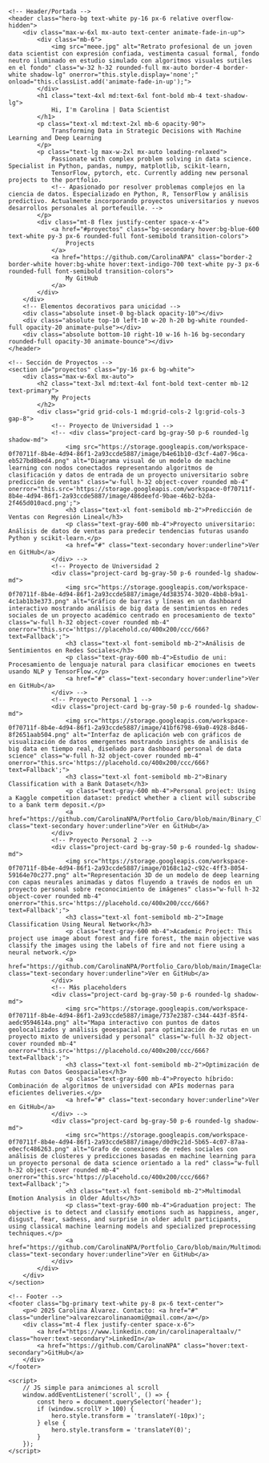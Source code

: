<head>
    <meta charset="UTF-8">
    <meta name="viewport" content="width=device-width, initial-scale=1.0">
    <title>Portafolio</title>
    <script src="https://cdn.tailwindcss.com"></script>
    <script>
        tailwind.config = {
            theme: {
                extend: {
                    colors: {
                        primary: '#1f2937',
                        secondary: '#6366f1',
                    }
                }
            }
        }
    </script>
    <style>
        /* Animaciones personalizadas para hacer la UI única */
        @keyframes fadeInUp {
            from { opacity: 0; transform: translateY(30px); }
            to { opacity: 1; transform: translateY(0); }
        }
        .animate-fade-in-up { animation: fadeInUp 0.8s ease-out; }
        .hero-bg { background: linear-gradient(135deg, #667eea 0%, #764ba2 100%); }
        .project-card:hover { transform: translateY(-10px); transition: transform 0.3s ease; }
    </style>
</head>
<body class="bg-gray-100 text-gray-800">

    <!-- Header/Portada -->
    <header class="hero-bg text-white py-16 px-6 relative overflow-hidden">
        <div class="max-w-6xl mx-auto text-center animate-fade-in-up">
            <div class="mb-6">
                <img src="meee.jpg" alt="Retrato profesional de un joven data scientist con expresión confiada, vestimenta casual formal, fondo neutro iluminado en estudio simulado con algoritmos visuales sutiles en el fondo" class="w-32 h-32 rounded-full mx-auto border-4 border-white shadow-lg" onerror="this.style.display='none';" onload="this.classList.add('animate-fade-in-up');">
            </div>
            <h1 class="text-4xl md:text-6xl font-bold mb-4 text-shadow-lg">
                Hi, I'm Carolina | Data Scientist
            </h1>
            <p class="text-xl md:text-2xl mb-6 opacity-90">
                Transforming Data in Strategic Decisions with Machine Learning and Deep Learning
            </p>
            <p class="text-lg max-w-2xl mx-auto leading-relaxed">
                Passionate with complex problem solving in data science. Specialist in Python, pandas, numpy, matplotlib, scikit-learn,
                TensorFlow, pytorch, etc. Currently adding new personal projects to the portfolio.
                <!-- Apasionado por resolver problemas complejos en la ciencia de datos. Especializado en Python, R, TensorFlow y análisis predictivo. Actualmente incorporando proyectos universitarios y nuevos desarrollos personales al portefeuille. -->
            </p>
            <div class="mt-8 flex justify-center space-x-4">
                <a href="#proyectos" class="bg-secondary hover:bg-blue-600 text-white py-3 px-6 rounded-full font-semibold transition-colors">
                    Projects
                </a>
                <a href="https://github.com/CarolinaNPA" class="border-2 border-white hover:bg-white hover:text-indigo-700 text-white py-3 px-6 rounded-full font-semibold transition-colors">
                    My GitHub
                </a>
            </div>
        </div>
        <!-- Elementos decorativos para unicidad -->
        <div class="absolute inset-0 bg-black opacity-10"></div>
        <div class="absolute top-10 left-10 w-20 h-20 bg-white rounded-full opacity-20 animate-pulse"></div>
        <div class="absolute bottom-10 right-10 w-16 h-16 bg-secondary rounded-full opacity-30 animate-bounce"></div>
    </header>

    <!-- Sección de Proyectos -->
    <section id="proyectos" class="py-16 px-6 bg-white">
        <div class="max-w-6xl mx-auto">
            <h2 class="text-3xl md:text-4xl font-bold text-center mb-12 text-primary">
                My Projects
            </h2>
            <div class="grid grid-cols-1 md:grid-cols-2 lg:grid-cols-3 gap-8">
                <!-- Proyecto de Universidad 1 -->
                <!-- <div class="project-card bg-gray-50 p-6 rounded-lg shadow-md">
                    <img src="https://storage.googleapis.com/workspace-0f70711f-8b4e-4d94-86f1-2a93ccde5887/image/b4e61b10-d3cf-4a07-96ca-eb527bd8bed4.png" alt="Diagrama visual de un modelo de machine learning con nodos conectados representando algoritmos de clasificación y datos de entrada de un proyecto universitario sobre predicción de ventas" class="w-full h-32 object-cover rounded mb-4" onerror="this.src='https://storage.googleapis.com/workspace-0f70711f-8b4e-4d94-86f1-2a93ccde5887/image/486deefd-9bae-46b2-b2da-2f465d010acd.png';">
                    <h3 class="text-xl font-semibold mb-2">Predicción de Ventas con Regresión Lineal</h3>
                    <p class="text-gray-600 mb-4">Proyecto universitario: Análisis de datos de ventas para predecir tendencias futuras usando Python y scikit-learn.</p>
                    <a href="#" class="text-secondary hover:underline">Ver en GitHub</a>
                </div> -->
                <!-- Proyecto de Universidad 2
                <div class="project-card bg-gray-50 p-6 rounded-lg shadow-md">
                    <img src="https://storage.googleapis.com/workspace-0f70711f-8b4e-4d94-86f1-2a93ccde5887/image/4d383574-3020-4bb8-b9a1-4c1ab1b3e373.png" alt="Gráfico de barras y líneas en un dashboard interactivo mostrando análisis de big data de sentimientos en redes sociales de un proyecto académico centrado en procesamiento de texto" class="w-full h-32 object-cover rounded mb-4" onerror="this.src='https://placehold.co/400x200/ccc/666?text=Fallback';">
                    <h3 class="text-xl font-semibold mb-2">Análisis de Sentimientos en Redes Sociales</h3>
                    <p class="text-gray-600 mb-4">Estudio de uni: Procesamiento de lenguaje natural para clasificar emociones en tweets usando NLP y TensorFlow.</p>
                    <a href="#" class="text-secondary hover:underline">Ver en GitHub</a>
                </div> -->
                <!-- Proyecto Personal 1 -->
                <div class="project-card bg-gray-50 p-6 rounded-lg shadow-md">
                    <img src="https://storage.googleapis.com/workspace-0f70711f-8b4e-4d94-86f1-2a93ccde5887/image/41bf6798-69a0-4928-8d46-8f2651aab504.png" alt="Interfaz de aplicación web con gráficos de visualización de datos emergentes mostrando insights de análisis de big data en tiempo real, diseñado para dashboard personal de data science" class="w-full h-32 object-cover rounded mb-4" onerror="this.src='https://placehold.co/400x200/ccc/666?text=Fallback';">
                    <h3 class="text-xl font-semibold mb-2">Binary Classification with a Bank Dataset</h3>
                    <p class="text-gray-600 mb-4">Personal project: Using a Kaggle competition dataset: predict whether a client will subscribe to a bank term deposit.</p>
                    <a href="https://github.com/CarolinaNPA/Portfolio_Caro/blob/main/Binary_Classification_Kaggle_Competition/Binary_Clasif.md" class="text-secondary hover:underline">Ver en GitHub</a>
                </div>
                <!-- Proyecto Personal 2 -->
                <div class="project-card bg-gray-50 p-6 rounded-lg shadow-md">
                    <img src="https://storage.googleapis.com/workspace-0f70711f-8b4e-4d94-86f1-2a93ccde5887/image/0168c1a2-c92c-4ff3-8054-59164e70c277.png" alt="Representación 3D de un modelo de deep learning con capas neurales animadas y datos fluyendo a través de nodos en un proyecto personal sobre reconocimiento de imágenes" class="w-full h-32 object-cover rounded mb-4" onerror="this.src='https://placehold.co/400x200/ccc/666?text=Fallback';">
                    <h3 class="text-xl font-semibold mb-2">Image Classification Using Neural Network</h3>
                    <p class="text-gray-600 mb-4">Academic Project: This project use image about forest and fire forest, the main objective was classify the images using the labels of fire and not fiere using a neural network.</p>
                    <a href="https://github.com/CarolinaNPA/Portfolio_Caro/blob/main/ImageClasiff_with_RNA/ImageClassif_with_RNA.md" class="text-secondary hover:underline">Ver en GitHub</a>
                </div>
                <!-- Más placeholders
                <div class="project-card bg-gray-50 p-6 rounded-lg shadow-md">
                    <img src="https://storage.googleapis.com/workspace-0f70711f-8b4e-4d94-86f1-2a93ccde5887/image/737e2387-c344-443f-85f4-aedc9594614a.png" alt="Mapa interactivo con puntos de datos geolocalizados y análisis geoespacial para optimización de rutas en un proyecto mixto de universidad y personal" class="w-full h-32 object-cover rounded mb-4" onerror="this.src='https://placehold.co/400x200/ccc/666?text=Fallback';">
                    <h3 class="text-xl font-semibold mb-2">Optimización de Rutas con Datos Geospaciales</h3>
                    <p class="text-gray-600 mb-4">Proyecto híbrido: Combinación de algoritmos de universidad con APIs modernas para eficientes deliveries.</p>
                    <a href="#" class="text-secondary hover:underline">Ver en GitHub</a>
                </div> -->
                <div class="project-card bg-gray-50 p-6 rounded-lg shadow-md">
                    <img src="https://storage.googleapis.com/workspace-0f70711f-8b4e-4d94-86f1-2a93ccde5887/image/d0d9c21d-5b65-4c07-87aa-e0ecfc486263.png" alt="Grafo de conexiones de redes sociales con análisis de clústeres y predicciones basadas en machine learning para un proyecto personal de data science orientado a la red" class="w-full h-32 object-cover rounded mb-4" onerror="this.src='https://placehold.co/400x200/ccc/666?text=Fallback';">
                    <h3 class="text-xl font-semibold mb-2">Multimodal Emotion Analysis in Older Adults</h3>
                    <p class="text-gray-600 mb-4">Graduation project: The objective is to detect and classify emotions such as happiness, anger, disgust, fear, sadness, and surprise in older adult participants, using classical machine learning models and specialized preprocessing techniques.</p>
                    <a href="https://github.com/CarolinaNPA/Portfolio_Caro/blob/main/Multimodal_Model/Multimodal_SentimentClassif.md" class="text-secondary hover:underline">Ver en GitHub</a>
                </div>
            </div>
        </div>
    </section>

    <!-- Footer -->
    <footer class="bg-primary text-white py-8 px-6 text-center">
        <p>© 2025 Carolina Alvarez. Contacto: <a href="#" class="underline">alvarezcarolinanaomi@gmail.com</a></p>
        <div class="mt-4 flex justify-center space-x-6">
            <a href="https://www.linkedin.com/in/carolinaperaltaalv/" class="hover:text-secondary">LinkedIn</a>
            <a href="https://github.com/CarolinaNPA" class="hover:text-secondary">GitHub</a>
        </div>
    </footer>

    <script>
        // JS simple para animciones al scroll
        window.addEventListener('scroll', () => {
            const hero = document.querySelector('header');
            if (window.scrollY > 100) {
                hero.style.transform = 'translateY(-10px)';
            } else {
                hero.style.transform = 'translateY(0)';
            }
        });
    </script>
</body>
</html>
</content>
</create_file>
